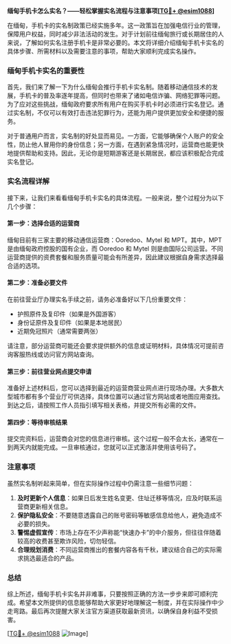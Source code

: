 **缅甸手机卡怎么实名？——轻松掌握实名流程与注意事项[[TG💪+ @esim1088](https://t.me/s/esim1088)]**

在缅甸，手机卡的实名制政策已经实施多年。这一政策旨在加强电信行业的管理，保障用户权益，同时减少非法活动的发生。对于计划前往缅甸旅行或长期居住的人来说，了解如何实名注册手机卡是非常必要的。本文将详细介绍缅甸手机卡实名的具体步骤、所需材料以及需要注意的事项，帮助大家顺利完成实名操作。

### 缅甸手机卡实名的重要性

首先，我们来了解一下为什么缅甸会推行手机卡实名制。随着移动通信技术的发展，手机卡的普及率逐年提高，但同时也带来了诸如电信诈骗、网络犯罪等问题。为了应对这些挑战，缅甸政府要求所有用户在购买手机卡时必须进行实名登记。通过实名制，不仅可以有效打击违法犯罪行为，还能为用户提供更加安全和便捷的服务。

对于普通用户而言，实名制的好处显而易见。一方面，它能够确保个人账户的安全性，防止他人冒用你的身份信息；另一方面，在遇到紧急情况时，运营商也能更快地提供帮助和支持。因此，无论你是短期游客还是长期居民，都应该积极配合完成实名登记。

### 实名流程详解

接下来，让我们来看看缅甸手机卡实名的具体流程。一般来说，整个过程分为以下几个步骤：

#### 第一步：选择合适的运营商

缅甸目前有三家主要的移动通信运营商：Ooredoo、Mytel 和 MPT。其中，MPT 是由缅甸政府控股的国有企业，而 Ooredoo 和 Mytel 则是由国际公司运营。不同运营商提供的资费套餐和服务质量可能会有所差异，因此建议根据自身需求选择最合适的选项。

#### 第二步：准备必要文件

在前往营业厅办理实名手续之前，请务必准备好以下几份重要文件：
- 护照原件及复印件（如果是外国游客）
- 身份证原件及复印件（如果是本地居民）
- 近期免冠照片（通常需要两张）

请注意，部分运营商可能还会要求提供额外的信息或证明材料，具体情况可提前咨询客服热线或访问官方网站查询。

#### 第三步：前往营业网点提交申请

准备好上述材料后，您可以选择到最近的运营商营业网点进行现场办理。大多数大型城市都有多个营业厅可供选择，具体位置可以通过官方网站或者地图应用查找。到达之后，请按照工作人员指引填写相关表格，并提交所有必需的文件。

#### 第四步：等待审核结果

提交完资料后，运营商会对您的信息进行审核。这个过程一般不会太长，通常在一到两天内就能完成。一旦审核通过，您就可以正式激活并使用该号码了。

### 注意事项

虽然实名制听起来简单，但在实际操作过程中仍需注意一些细节问题：

1. **及时更新个人信息**：如果日后发生姓名变更、住址迁移等情况，应及时联系运营商更新相关信息。
2. **保护隐私安全**：不要随意透露自己的账号密码等敏感信息给他人，避免造成不必要的损失。
3. **警惕虚假宣传**：市场上存在不少声称能“快速办卡”的中介服务，但往往伴随着较高的收费甚至欺诈风险，切勿轻信。
4. **合理规划消费**：不同运营商推出的套餐内容各有千秋，建议结合自己的实际需求挑选最适合的产品。

### 总结

综上所述，缅甸手机卡实名并非难事，只要按照正确的方法一步步来即可顺利完成。希望本文所提供的信息能够帮助大家更好地理解这一制度，并在实际操作中少走弯路。最后再次提醒大家关注官方渠道获取最新资讯，以确保自身利益不受损害。

[[TG💪+ @esim1088](https://t.me/s/esim1088) ![Image](https://i.postimg.cc/4NQfJmqS/Snipaste-2025-05-13-00-14-12.png)]